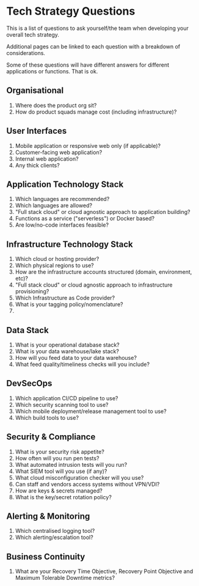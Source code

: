 # Tech Strategy Questions

This is a list of questions to ask yourself/the team when developing your overall tech strategy.

Additional pages can be linked to each question with a breakdown of considerations.

Some of these questions will have different answers for different applications or functions. That is ok.

## Organisational
1. Where does the product org sit?
2. How do product squads manage cost (including infrastructure)?

## User Interfaces
1. Mobile application or responsive web only (if applicable)?
2. Customer-facing web application?
3. Internal web application?
4. Any thick clients?

## Application Technology Stack
1. Which languages are recommended?
2. Which languages are allowed?
3. "Full stack cloud" or cloud agnostic approach to application building?
4. Functions as a service ("serverless") or Docker based?
5. Are low/no-code interfaces feasible?

## Infrastructure Technology Stack
1. Which cloud or hosting provider?
2. Which physical regions to use?
3. How are the infrastructure accounts structured (domain, environment, etc)?
4. "Full stack cloud" or cloud agnostic approach to infrastructure provisioning?
5. Which Infrastructure as Code provider?
6. What is your tagging policy/nomenclature?
7. 

## Data Stack
1. What is your operational database stack?
2. What is your data warehouse/lake stack?
3. How will you feed data to your data warehouse?
4. What feed quality/timeliness checks will you include?

## DevSecOps
1. Which application CI/CD pipeline to use?
2. Which security scanning tool to use?
3. Which mobile deployment/release management tool to use?
4. Which build tools to use?

## Security & Compliance
1. What is your security risk appetite?
2. How often will you run pen tests?
3. What automated intrusion tests will you run?
4. What SIEM tool will you use (if any)?
5. What cloud misconfiguration checker will you use?
6. Can staff and vendors access systems without VPN/VDI?
7. How are keys & secrets managed?
8. What is the key/secret rotation policy?

## Alerting & Monitoring
1. Which centralised logging tool?
2. Which alerting/escalation tool?

## Business Continuity
1. What are your Recovery Time Objective, Recovery Point Objective and Maximum Tolerable Downtime metrics?
